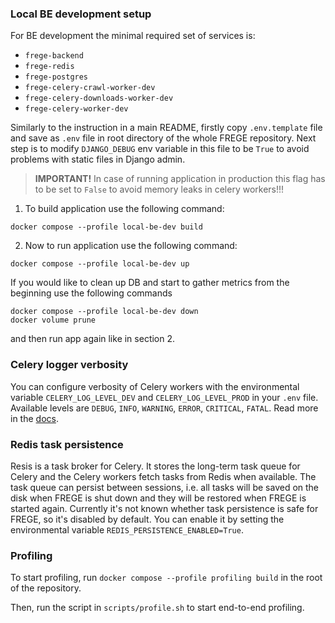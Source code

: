 ### Local BE development setup

For BE development the minimal required set of services is:

- `frege-backend`
- `frege-redis`
- `frege-postgres`
- `frege-celery-crawl-worker-dev`
- `frege-celery-downloads-worker-dev`
- `frege-celery-worker-dev`

Similarly to the instruction in a main README, firstly copy `.env.template` file and save as `.env` file in root
directory of the whole FREGE repository. Next step is to modify `DJANGO_DEBUG` env variable in this file to be `True`
to avoid problems with static files in Django admin.

> **IMPORTANT!** In case of running application in production this flag has to be set to `False` to avoid memory leaks
> in celery workers!!!

1. To build application use the following command:

```
docker compose --profile local-be-dev build
```

2. Now to run application use the following command:

```
docker compose --profile local-be-dev up
```

If you would like to clean up DB and start to gather metrics from the beginning use the following commands

```
docker compose --profile local-be-dev down
docker volume prune
```

and then run app again like in section 2.

### Celery logger verbosity

You can configure verbosity of Celery workers with the environmental variable `CELERY_LOG_LEVEL_DEV` and
`CELERY_LOG_LEVEL_PROD` in your `.env` file.
Available levels are `DEBUG`, `INFO`, `WARNING`, `ERROR`, `CRITICAL`, `FATAL`.
Read more in the [docs](https://docs.celeryq.dev/en/stable/reference/cli.html#cmdoption-celery-worker-l).

### Redis task persistence

Resis is a task broker for Celery. It stores the long-term task queue for Celery and the Celery workers fetch
tasks from Redis when available. The task queue can persist between sessions, i.e. all tasks will be
saved on the disk when FREGE is shut down and they will be restored when FREGE is started again.
Currently it's not known whether task persistence is safe for FREGE, so it's disabled by default. You can enable it
by setting the environmental variable `REDIS_PERSISTENCE_ENABLED=True`.

### Profiling

To start profiling, run `docker compose --profile profiling build` in the root of the repository.

Then, run the script in `scripts/profile.sh` to start end-to-end profiling.
